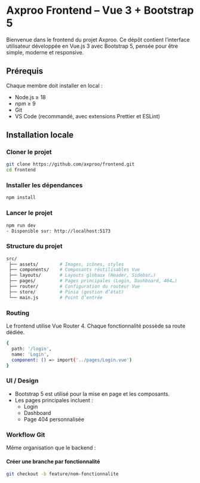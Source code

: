 # Axproo Frontend – Vue 3 + Bootstrap 5

Bienvenue dans le frontend du projet Axproo.
Ce dépôt contient l’interface utilisateur développée en Vue.js 3 avec Bootstrap 5, pensée pour être simple, moderne et responsive.

## Prérequis

Chaque membre doit installer en local :

- Node.js ≥ 18
- npm ≥ 9
- Git
- VS Code (recommandé, avec extensions Prettier et ESLint)

## Installation locale
### Cloner le projet

```sh
git clone https://github.com/axproo/frontend.git
cd frontend
```

### Installer les dépendances

```sh
npm install
```

### Lancer le projet

```sh
npm run dev
- Disponible sur: http://localhost:5173
```

### Structure du projet

```sh
src/
 ├── assets/        # Images, icônes, styles
 ├── components/    # Composants réutilisables Vue
 ├── layouts/       # Layouts globaux (Header, Sidebar…)
 ├── pages/         # Pages principales (Login, Dashboard, 404…)
 ├── router/        # Configuration du routeur Vue
 ├── store/         # Pinia (gestion d’état)
 └── main.js        # Point d’entrée
```

### Routing

Le frontend utilise Vue Router 4.
Chaque fonctionnalité possède sa route dédiée.

```sh
{
  path: '/login',
  name: 'Login',
  component: () => import('../pages/Login.vue')
}
```
### UI / Design

- Bootstrap 5 est utilisé pour la mise en page et les composants.
- Les pages principales incluent :
    - Login
    - Dashboard
    - Page 404 personnalisée

### Workflow Git

Même organisation que le backend :

#### Créer une branche par fonctionnalité
```sh
git checkout -b feature/nom-fonctionnalite
```